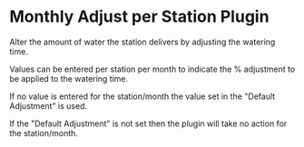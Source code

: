 # Monthly Adjust per Station Plugin

Alter the amount of water the station delivers by adjusting the
watering time.

Values can be entered per station per month to indicate
the % adjustment to be applied to the watering time.

If no value is entered for the station/month the value set in the
"Default Adjustment" is used.

If the "Default Adjustment" is not set then
the plugin will take no action for the station/month.
